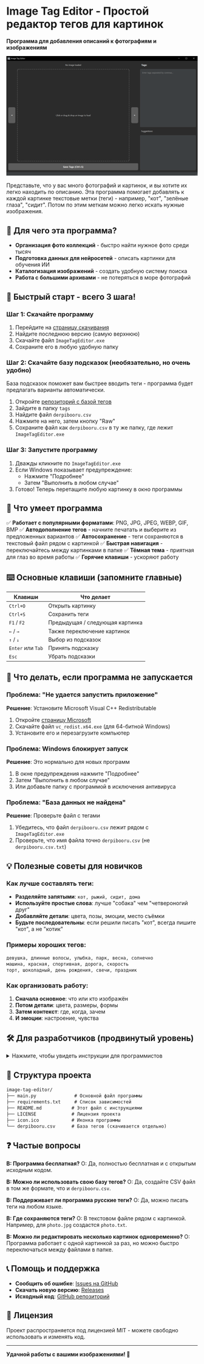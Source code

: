 # Image Tag Editor - Простой редактор тегов для картинок

**Программа для добавления описаний к фотографиям и изображениям**

![Скриншот приложения](assets/screenshot.png)

Представьте, что у вас много фотографий и картинок, и вы хотите их легко находить по описанию. Эта программа помогает добавлять к каждой картинке текстовые метки (теги) - например, "кот", "зелёные глаза", "сидит". Потом по этим меткам можно легко искать нужные изображения.

## 🎯 Для чего эта программа?

- **Организация фото коллекций** - быстро найти нужное фото среди тысяч
- **Подготовка данных для нейросетей** - описать картинки для обучения ИИ  
- **Каталогизация изображений** - создать удобную систему поиска
- **Работа с большими архивами** - не потеряться в море фотографий

## 🚀 Быстрый старт - всего 3 шага!

### Шаг 1: Скачайте программу
1. Перейдите на [страницу скачивания](https://github.com/Jawerka/image-tag-editor/releases)
2. Найдите последнюю версию (самую верхнюю)
3. Скачайте файл `ImageTagEditor.exe`
4. Сохраните его в любую удобную папку

### Шаг 2: Скачайте базу подсказок (необязательно, но очень удобно)
База подсказок поможет вам быстрее вводить теги - программа будет предлагать варианты автоматически.

1. Откройте [репозиторий с базой тегов](https://github.com/DominikDoom/a1111-sd-webui-tagcomplete)
2. Зайдите в папку `tags`
3. Найдите файл `derpibooru.csv`
4. Нажмите на него, затем кнопку "Raw"
5. Сохраните файл как `derpibooru.csv` в ту же папку, где лежит `ImageTagEditor.exe`

### Шаг 3: Запустите программу
1. Дважды кликните по `ImageTagEditor.exe`
2. Если Windows показывает предупреждение:
   - Нажмите "Подробнее"
   - Затем "Выполнить в любом случае"
3. Готово! Теперь перетащите любую картинку в окно программы

## 📸 Что умеет программа

✅ **Работает с популярными форматами**: PNG, JPG, JPEG, WEBP, GIF, BMP
✅ **Автодополнение тегов** - начните печатать и выберите из предложенных вариантов
✅ **Автосохранение** - теги сохраняются в текстовый файл рядом с картинкой
✅ **Быстрая навигация** - переключайтесь между картинками в папке
✅ **Тёмная тема** - приятная для глаз во время работы
✅ **Горячие клавиши** - ускоряют работу

## ⌨️ Основные клавиши (запомните главные)

| Клавиши | Что делает |
|---------|------------|
| `Ctrl+O` | Открыть картинку |
| `Ctrl+S` | Сохранить теги |
| `F1` / `F2` | Предыдущая / следующая картинка |
| `←` / `→` | Также переключение картинок |
| `↑` / `↓` | Выбор из подсказок |
| `Enter` или `Tab` | Принять подсказку |
| `Esc` | Убрать подсказки |

## 🔧 Что делать, если программа не запускается

### Проблема: "Не удается запустить приложение"
**Решение**: Установите Microsoft Visual C++ Redistributable
1. Откройте [страницу Microsoft](https://learn.microsoft.com/en-us/cpp/windows/latest-supported-vc-redist)
2. Скачайте файл `vc_redist.x64.exe` (для 64-битной Windows)
3. Установите его и перезагрузите компьютер

### Проблема: Windows блокирует запуск
**Решение**: Это нормально для новых программ
1. В окне предупреждения нажмите "Подробнее"
2. Затем "Выполнить в любом случае"
3. Или добавьте папку с программой в исключения антивируса

### Проблема: "База данных не найдена"
**Решение**: Проверьте файл с тегами
1. Убедитесь, что файл `derpibooru.csv` лежит рядом с `ImageTagEditor.exe`
2. Проверьте, что имя файла точно `derpibooru.csv` (не `derpibooru.csv.txt`)

## 💡 Полезные советы для новичков

### Как лучше составлять теги:
- **Разделяйте запятыми**: `кот, рыжий, сидит, дома`
- **Используйте простые слова**: лучше "собака" чем "четвероногий друг"
- **Добавляйте детали**: цвета, позы, эмоции, место съёмки
- **Будьте последовательны**: если решили писать "кот", всегда пишите "кот", а не "котик"

### Примеры хороших тегов:
```
девушка, длинные волосы, улыбка, парк, весна, солнечно
машина, красная, спортивная, дорога, скорость
торт, шоколадный, день рождения, свечи, праздник
```

### Как организовать работу:
1. **Сначала основное**: что или кто изображён
2. **Потом детали**: цвета, размеры, формы  
3. **Затем контекст**: где, когда, зачем
4. **И эмоции**: настроение, чувства

## 🛠️ Для разработчиков (продвинутый уровень)

<details>
<summary>Нажмите, чтобы увидеть инструкции для программистов</summary>

### Установка и настройка окружения разработки

#### Шаг 1: Установка Git

Git необходим для загрузки исходного кода проекта с GitHub.

1. **Скачайте Git**:
   - Перейдите на [официальный сайт Git](https://git-scm.com/downloads)
   - Скачайте версию для вашей операционной системы
   - Запустите установщик и следуйте инструкциям

2. **Настройка Git (необязательно, но рекомендуется)**:
   ```bash
   git config --global user.name "Ваше имя"
   git config --global user.email "ваш-email@example.com"
   ```

3. **Проверьте установку**:
   ```cmd
   git --version
   ```
   Должна отобразиться версия Git.

**Альтернативные способы получения кода:**
- Если не хотите устанавливать Git, можете скачать архив с кодом:
  - Откройте [страницу репозитория](https://github.com/Jawerka/image-tag-editor)
  - Нажмите зеленую кнопку "Code"
  - Выберите "Download ZIP"
  - Распакуйте архив в удобную папку

#### Шаг 2: Установка Python

1. **Скачайте Python 3.10 или новее**:
   - Перейдите на [официальный сайт Python](https://www.python.org/downloads/)
   - Скачайте последнюю версию для Windows
   - **ВАЖНО**: При установке обязательно поставьте галочку "Add Python to PATH"

2. **Проверьте установку**:
   ```cmd
   python --version
   pip --version
   ```
   Должны отобразиться версии Python и pip.

#### Шаг 3: Загрузка исходного кода

```bash
# Клонирование репозитория
git clone https://github.com/Jawerka/image-tag-editor.git
cd image-tag-editor
```

#### Шаг 4: Создание виртуального окружения

Виртуальное окружение изолирует зависимости проекта от системного Python.

**Для Windows (cmd):**
```cmd
# Создание виртуального окружения
python -m venv venv

# Активация окружения
venv\Scripts\activate

# Проверка активации (должен появиться (venv) в начале строки)
```

**Для Windows (PowerShell):**
```powershell
# Создание виртуального окружения
python -m venv venv

# Активация окружения
venv\Scripts\Activate.ps1

# Если возникает ошибка ExecutionPolicy, выполните:
Set-ExecutionPolicy -ExecutionPolicy RemoteSigned -Scope CurrentUser
```

**Для Linux/macOS:**
```bash
# Создание виртуального окружения
python3 -m venv venv

# Активация окружения
source venv/bin/activate
```

#### Шаг 5: Установка зависимостей

После активации виртуального окружения установите необходимые модули:

```bash
# Обновление pip до последней версии
python -m pip install --upgrade pip

# Установка зависимостей из requirements.txt
pip install -r requirements.txt

# Проверка установленных пакетов
pip list
```

**Основные зависимости проекта:**
- `PyQt6` - графический интерфейс
- `pandas` - обработка данных
- `numpy` - математические операции
- `pyinstaller` - сборка в exe файл

#### Шаг 6: Запуск приложения из окружения

```bash
# Убедитесь, что виртуальное окружение активно (видна приставка (venv))
# Запуск основного скрипта
python main.py
```

#### Шаг 7: Сборка исполняемого файла

```bash
# Установка PyInstaller (если не установлен)
pip install pyinstaller

# Сборка приложения в exe файл
pyinstaller ImageTagEditor.spec

# Готовый exe файл появится в папке dist/
dir dist
```

#### Деактивация виртуального окружения

После завершения работы деактивируйте окружение:

```bash
deactivate
```

#### Возможные проблемы и решения

**Проблема**: `python` не распознается как команда
**Решение**: Переустановите Python с галочкой "Add Python to PATH" или добавьте Python в PATH вручную.

**Проблема**: Ошибка при установке PyQt6
**Решение**: 
```bash
pip install --upgrade pip setuptools wheel
pip install PyQt6 --no-cache-dir
```

**Проблема**: Ошибка ExecutionPolicy в PowerShell
**Решение**:
```powershell
Set-ExecutionPolicy -ExecutionPolicy RemoteSigned -Scope CurrentUser
```

**Проблема**: Модуль не найден при запуске
**Решение**: Убедитесь, что виртуальное окружение активировано (видна приставка `(venv)`).

#### Структура проекта после установки

```
image-tag-editor/
├── venv/                    # Виртуальное окружение (создается автоматически)
│   ├── Scripts/            # Исполняемые файлы (Windows)
│   ├── Lib/               # Установленные пакеты
│   └── pyvenv.cfg         # Конфигурация окружения
├── main.py                 # Основной файл программы
├── requirements.txt        # Список зависимостей  
├── ImageTagEditor.spec     # Спецификация для PyInstaller
├── icon.ico               # Иконка программы
├── dist/                  # Папка с собранным exe (после сборки)
├── build/                 # Временные файлы сборки
└── README.md              # Документация
```

#### Полезные команды для разработки

```bash
# Обновление всех пакетов
pip list --outdated
pip install --upgrade package_name

# Создание нового requirements.txt
pip freeze > requirements.txt

# Очистка кэша pip
pip cache purge

# Запуск тестов (если есть)
python -m pytest test_functions.py

# Проверка кода на ошибки
python -m py_compile main.py
```

</details>

## 📁 Структура проекта

```
image-tag-editor/
├── main.py              # Основной файл программы
├── requirements.txt     # Список зависимостей  
├── README.md           # Этот файл с инструкциями
├── LICENSE             # Лицензия проекта
├── icon.ico            # Иконка программы
└── derpibooru.csv      # База тегов (скачивается отдельно)
```

## ❓ Частые вопросы

**В: Программа бесплатная?**
О: Да, полностью бесплатная и с открытым исходным кодом.

**В: Можно ли использовать свою базу тегов?**
О: Да, создайте CSV файл в том же формате, что и `derpibooru.csv`.

**В: Поддерживает ли программа русские теги?**
О: Да, можно писать теги на любом языке.

**В: Где сохраняются теги?**
О: В текстовом файле рядом с картинкой. Например, для `photo.jpg` создастся `photo.txt`.

**В: Можно ли редактировать несколько картинок одновременно?**
О: Программа работает с одной картинкой за раз, но можно быстро переключаться между файлами в папке.

## 📞 Помощь и поддержка

- **Сообщить об ошибке**: [Issues на GitHub](https://github.com/Jawerka/image-tag-editor/issues)
- **Скачать новую версию**: [Releases](https://github.com/Jawerka/image-tag-editor/releases)
- **Исходный код**: [GitHub репозиторий](https://github.com/Jawerka/image-tag-editor)

## 📄 Лицензия

Проект распространяется под лицензией MIT - можете свободно использовать и изменять код.

---

**Удачной работы с вашими изображениями! 🎨**
